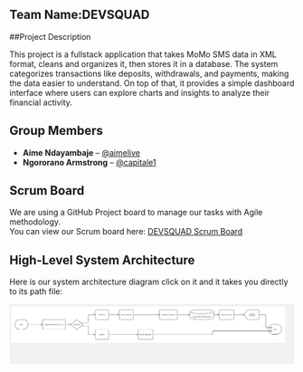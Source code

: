 ## Team Name:DEVSQUAD

##Project Description

This project is a fullstack application that takes MoMo SMS data in XML format, cleans and organizes it, then stores it in a database. The system categorizes transactions like deposits, withdrawals, and payments, making the data easier to understand. On top of that, it provides a simple dashboard interface where users can explore charts and insights to analyze their financial activity.

## Group Members
- **Aime Ndayambaje** – [@aimelive](https://github.com/aimelive)  
- **Ngororano Armstrong** – [@capitale1](https://github.com/capitale1)  

 ## Scrum Board

We are using a GitHub Project board to manage our tasks with Agile methodology.  
You can view our Scrum board here: [DEVSQUAD Scrum Board](https://github.com/users/aimelive/projects/2)

## High-Level System Architecture

Here is our system architecture diagram click on it and it takes you directly to its path file:

![System Architecture](web/assets/my%20arctechure.jpg)

